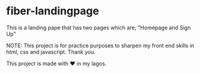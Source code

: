 # fiber-landingpage
This is a landing pape that has two pages which are; "Homepage and Sign Up"

NOTE: This project is for practice purposes to sharpen my front end skills in html, css and javascript. Thank you.

This project is made with ♥️ in my lagos.
